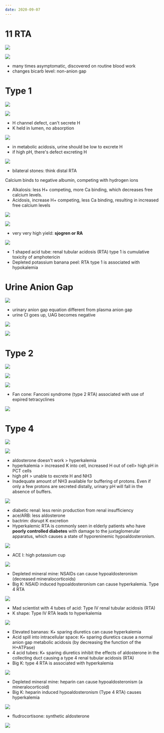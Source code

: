 ```yaml
---
date: 2020-09-07
---
```


# 11 RTA

<!-- renal tubular acidosis is what type of acidosis -->

![](https://photos.thisispiggy.com/file/wikiFiles/RmY3lYb.jpg)

![](https://photos.thisispiggy.com/file/wikiFiles/ZdfxBrc.jpg)

- many times asymptomatic, discovered on routine blood work
- changes bicarb level: non-anion gap

# Type 1

<!-- type 1 RTA location, pathogenesis -->

![](https://photos.thisispiggy.com/file/wikiFiles/9ZGVm9H.jpg)

![](https://photos.thisispiggy.com/file/wikiFiles/Yz66nJr.jpg)

- H channel defect, can't secrete H
- K held in lumen, no absorption

<!-- type 1 RTA electrolyte disorders, pH -->

![](https://photos.thisispiggy.com/file/wikiFiles/Eq5v6gE.jpg)

- in metabolic acidosis, urine should be low to excrete H
- if high pH, there's defect excreting H

<!-- type 1 RTA symptoms, classic case, treatment -->

![](https://photos.thisispiggy.com/file/wikiFiles/Z0RgZ6E.jpg)

- bilateral stones: think distal RTA

Calcium binds to negative albumin, competing with hydrogen ions

- Alkalosis: less H+ competing, more Ca binding, which decreases free calcium levels.
- Acidosis, increase H+ competing, less Ca binding, resulting in increased free calcium levels

![](https://photos.thisispiggy.com/file/wikiFiles/4wT4J5w.jpg)

<!-- type 1 RTA causes -->

![](https://photos.thisispiggy.com/file/wikiFiles/TfwGhDd.jpg)

- very very high yield: **sjogren or RA**

![](https://photos.thisispiggy.com/file/wikiFiles/kany643.jpg)

- 1 shaped acid tube: renal tubular acidosis (RTA) type 1 is cumulative toxicity of amphotericin
- Depleted potassium banana peel: RTA type 1 is associated with hypokalemia

# Urine Anion Gap

<!-- what is urine anion gap, calculated how, when is it negative -->

![](https://photos.thisispiggy.com/file/wikiFiles/opgrQhq.jpg)

- urinary anion gap equation different from plasma anion gap
- urine Cl goes up, UAG becomes negative

<!-- metabolic acidosis urine anion gap -->

![](https://photos.thisispiggy.com/file/wikiFiles/qROcXL5.jpg)

<!-- type 1 RTA how to differentiate from other metabolic acidosis -->

![](https://photos.thisispiggy.com/file/wikiFiles/Og2JlDc.jpg)

# Type 2

<!-- type 2 RTA location, cause, electrolyte disorder, association -->

![](https://photos.thisispiggy.com/file/wikiFiles/5DXD8HZ.jpg)

![](https://photos.thisispiggy.com/file/wikiFiles/TGRX0Xu.jpg)

![](https://photos.thisispiggy.com/file/wikiFiles/c7tJih7.jpg)

- Fan cone: Fanconi syndrome (type 2 RTA) associated with use of expired tetracyclines

<!-- type 2 RTA symptoms, treatment -->

![](https://photos.thisispiggy.com/file/wikiFiles/uVUbGWQ.jpg)

# Type 4

<!-- type 4 RTA location, pathogenesis, electrolytes -->

![](https://photos.thisispiggy.com/file/wikiFiles/zVDmi0L.jpg)

![](https://photos.thisispiggy.com/file/wikiFiles/74tSnO9.jpg)

- aldosterone doesn't work > hyperkalemia
- hyperkalemia > increased K into cell, increased H out of cell> high pH in PCT cells
- high pH > unable to excrete H and NH3
- Inadequate amount of NH3 available for buffering of protons. Even if only a few protons are secreted distally, urinary pH will fall in the absence of buffers.

<!-- type 4 RTA causes -->

![](https://photos.thisispiggy.com/file/wikiFiles/e577TwD.jpg)

- diabetic renal: less renin production from renal insufficiency
- ace/ARB: less aldosterone
- bactrim: disrupt K excretion
- Hyperkalemic RTA is commonly seen in elderly patients who have **poorly controlled diabetes** with damage to the juxtaglomerular apparatus, which causes a state of hyporeninemic hypoaldosteronism.

![](https://photos.thisispiggy.com/file/wikiFiles/JbCySDz.jpg)

- ACE I: high potassium cup

![](https://i.imgur.com/t7MSOYP.jpg)

- Depleted mineral mine: NSAIDs can cause hypoaldosteronism (decreased mineralocorticoids)
- Big K: NSAID induced hypoaldosteronism can cause hyperkalemia. Type 4 RTA

![](https://photos.thisispiggy.com/file/wikiFiles/5XGsQLW.jpg)

- Mad scientist with 4 tubes of acid: Type IV renal tubular acidosis (RTA)
- K shape: Type IV RTA leads to hyperkalemia

![](https://photos.thisispiggy.com/file/wikiFiles/e65ouNz.jpg)

- Elevated bananas: K+ sparing diuretics can cause hyperkalemia
- Acid spill into intracellular space: K+ sparing diuretics cause a normal anion gap metabolic acidosis (by decreasing the function of the H+ATPase)
- 4 acid tubes: K+ sparing diuretics inhibit the effects of aldosterone in the collecting duct causing a type 4 renal tubular acidosis (RTA)
- Big K: type 4 RTA is associated with hyperkalemia

![](https://i.imgur.com/SOQB1Z3.jpg)

- Depleted mineral mine: heparin can cause hypoaldosteronism (a mineralocorticoid)
- Big K: heparin induced hypoaldosteronism (Type 4 RTA) causes hyperkalemia

<!-- type 4 RTA classic case, treatment -->

![](https://photos.thisispiggy.com/file/wikiFiles/mO7ZAnH.jpg)

- fludrocortisone: synthetic aldosterone

<!-- RTA overview key features each, channels, plasma K, urine pH -->

![](https://photos.thisispiggy.com/file/wikiFiles/bEXRioq.jpg)
